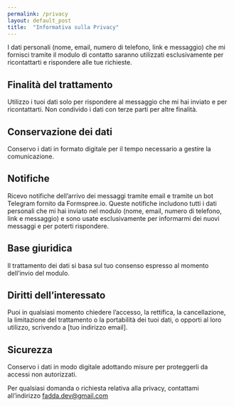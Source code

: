 ```yaml
---
permalink: /privacy
layout: default_post
title:  "Informativa sulla Privacy"
---
```


I dati personali (nome, email, numero di telefono, link e messaggio) che mi fornisci tramite il modulo di contatto saranno utilizzati esclusivamente per ricontattarti e rispondere alle tue richieste.

## Finalità del trattamento
Utilizzo i tuoi dati solo per rispondere al messaggio che mi hai inviato e per ricontattarti. Non condivido i dati con terze parti per altre finalità.

## Conservazione dei dati
Conservo i dati in formato digitale per il tempo necessario a gestire la comunicazione.

## Notifiche
Ricevo notifiche dell’arrivo dei messaggi tramite email e tramite un bot Telegram fornito da Formspree.io. Queste notifiche includono tutti i dati personali che mi hai inviato nel modulo (nome, email, numero di telefono, link e messaggio) e sono usate esclusivamente per informarmi dei nuovi messaggi e per poterti rispondere.

## Base giuridica
Il trattamento dei dati si basa sul tuo consenso espresso al momento dell’invio del modulo.

## Diritti dell’interessato
Puoi in qualsiasi momento chiedere l’accesso, la rettifica, la cancellazione, la limitazione del trattamento o la portabilità dei tuoi dati, o opporti al loro utilizzo, scrivendo a [tuo indirizzo email].

## Sicurezza
Conservo i dati in modo digitale adottando misure per proteggerli da accessi non autorizzati.

Per qualsiasi domanda o richiesta relativa alla privacy, contattami all’indirizzo <a href="mailto:fadda.dev@gmail.com">fadda.dev@gmail.com</a>